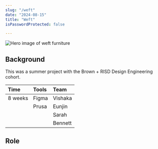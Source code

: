 ```yaml
---
slug: "/weft"
date: "2024-08-15"
title: "Weft"
isPasswordProtected: false

---
```


![Hero image of weft furniture](../src/images/weft/hero.png)

## Background

This was a summer project with the Brown + RISD Design Engineering cohort. 

| Time     | Tools     | Team      |
|:---------|:----------|:----------|
| 8 weeks  | Figma     | Vishaka   |
|          | Prusa     | Eunjin    |
|          |           | Sarah     |
|          |           | Bennett   |


## Role

##